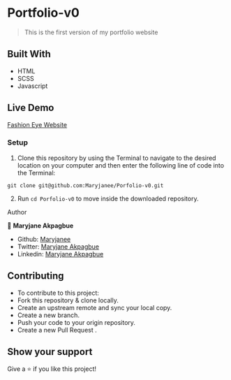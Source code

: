 # Portfolio-v0


> This is the first version of my portfolio website


## Built With

- HTML
- SCSS
- Javascript


## Live Demo
[Fashion Eye Website](maryjaneakpagbue.netlify.app)


### Setup

1. Clone this repository by using the Terminal to navigate to the desired location on your computer and then enter the following line of code into the Terminal:
```
git clone git@github.com:Maryjanee/Porfolio-v0.git
```
2. Run `cd Porfolio-v0` to move inside the downloaded repository.

 Author

👤 **Maryjane Akpagbue**

- Github: [Maryjanee](https://github.com/Maryjanee)
- Twitter: [Maryjane Akpagbue](https://twitter.com/alfredmaryjane)
- Linkedin: [Maryjane Akpagbue](https://www.linkedin.com/in/maryjane-akpagbue)


## Contributing

- To contribute to this project:
- Fork this repository & clone locally.
- Create an upstream remote and sync your local copy.
- Create a new branch.
- Push your code to your origin repository.
- Create a new Pull Request .


## Show your support

Give a ⭐️ if you like this project!

